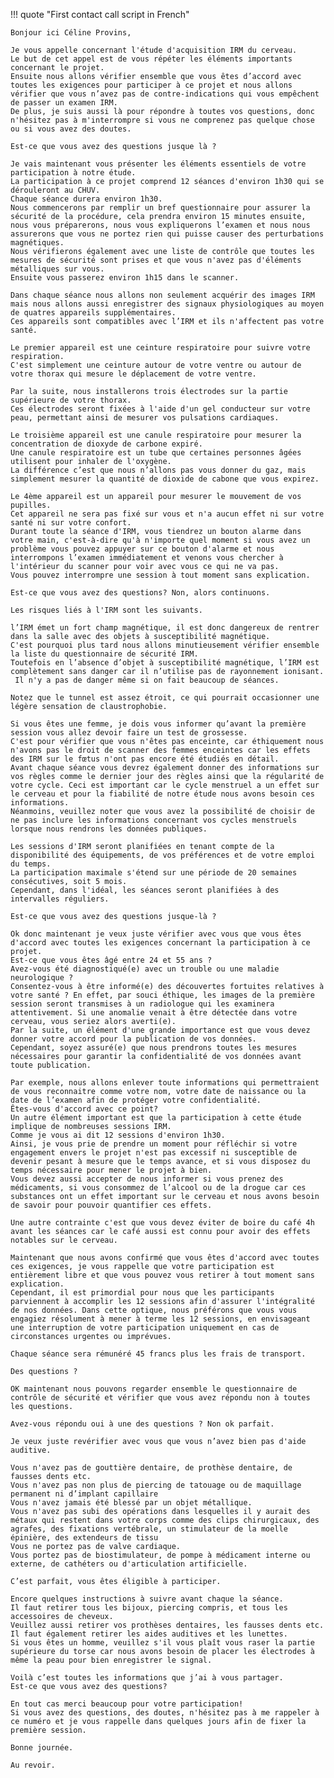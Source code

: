 !!! quote "First contact call script in French"

    Bonjour ici Céline Provins,

    Je vous appelle concernant l'étude d'acquisition IRM du cerveau.
    Le but de cet appel est de vous répéter les éléments importants concernant le projet.
    Ensuite nous allons vérifier ensemble que vous êtes d’accord avec toutes les exigences pour participer à ce projet et nous allons vérifier que vous n’avez pas de contre-indications qui vous empêchent de passer un examen IRM.
    De plus, je suis aussi là pour répondre à toutes vos questions, donc n'hésitez pas à m'interrompre si vous ne comprenez pas quelque chose ou si vous avez des doutes.

    Est-ce que vous avez des questions jusque là ?

    Je vais maintenant vous présenter les éléments essentiels de votre participation à notre étude.
    La participation à ce projet comprend 12 séances d'environ 1h30 qui se dérouleront au CHUV.
    Chaque séance durera environ 1h30.
    Nous commencerons par remplir un bref questionnaire pour assurer la sécurité de la procédure, cela prendra environ 15 minutes ensuite, nous vous préparerons, nous vous expliquerons l’examen et nous nous assurerons que vous ne portez rien qui puisse causer des perturbations magnétiques.
    Nous vérifierons également avec une liste de contrôle que toutes les mesures de sécurité sont prises et que vous n'avez pas d'éléments métalliques sur vous.
    Ensuite vous passerez environ 1h15 dans le scanner.

    Dans chaque séance nous allons non seulement acquérir des images IRM mais nous allons aussi enregistrer des signaux physiologiques au moyen de quatres appareils supplémentaires.
    Ces appareils sont compatibles avec l’IRM et ils n'affectent pas votre santé.

    Le premier appareil est une ceinture respiratoire pour suivre votre respiration.
    C'est simplement une ceinture autour de votre ventre ou autour de votre thorax qui mesure le déplacement de votre ventre.

    Par la suite, nous installerons trois électrodes sur la partie supérieure de votre thorax.
    Ces électrodes seront fixées à l'aide d'un gel conducteur sur votre peau, permettant ainsi de mesurer vos pulsations cardiaques.

    Le troisième appareil est une canule respiratoire pour mesurer la concentration de dioxyde de carbone expiré.
    Une canule respiratoire est un tube que certaines personnes âgées utilisent pour inhaler de l'oxygène.
    La différence c’est que nous n’allons pas vous donner du gaz, mais simplement mesurer la quantité de dioxide de cabone que vous expirez.

    Le 4ème appareil est un appareil pour mesurer le mouvement de vos pupilles.
    Cet appareil ne sera pas fixé sur vous et n'a aucun effet ni sur votre santé ni sur votre confort.
    Durant toute la séance d'IRM, vous tiendrez un bouton alarme dans votre main, c'est-à-dire qu'à n'importe quel moment si vous avez un problème vous pouvez appuyer sur ce bouton d'alarme et nous interrompons l’examen immédiatement et venons vous chercher à l'intérieur du scanner pour voir avec vous ce qui ne va pas.
    Vous pouvez interrompre une session à tout moment sans explication.

    Est-ce que vous avez des questions? Non, alors continuons.

    Les risques liés à l'IRM sont les suivants.

    l’IRM émet un fort champ magnétique, il est donc dangereux de rentrer dans la salle avec des objets à susceptibilité magnétique.
    C'est pourquoi plus tard nous allons minutieusement vérifier ensemble la liste du questionnaire de sécurité IRM.
    Toutefois en l’absence d’objet à susceptibilité magnétique, l’IRM est complètement sans danger car il n’utilise pas de rayonnement ionisant.
     Il n'y a pas de danger même si on fait beaucoup de séances.

    Notez que le tunnel est assez étroit, ce qui pourrait occasionner une légère sensation de claustrophobie.

    Si vous êtes une femme, je dois vous informer qu’avant la première session vous allez devoir faire un test de grossesse.
    C'est pour vérifier que vous n'êtes pas enceinte, car éthiquement nous n'avons pas le droit de scanner des femmes enceintes car les effets des IRM sur le fœtus n'ont pas encore été étudiés en détail.
    Avant chaque séance vous devrez également donner des informations sur vos règles comme le dernier jour des règles ainsi que la régularité de votre cycle. Ceci est important car le cycle menstruel a un effet sur le cerveau et pour la fiabilité de notre étude nous avons besoin ces informations.
    Néanmoins, veuillez noter que vous avez la possibilité de choisir de ne pas inclure les informations concernant vos cycles menstruels lorsque nous rendrons les données publiques.

    Les sessions d'IRM seront planifiées en tenant compte de la disponibilité des équipements, de vos préférences et de votre emploi du temps.
    La participation maximale s'étend sur une période de 20 semaines consécutives, soit 5 mois.
    Cependant, dans l'idéal, les séances seront planifiées à des intervalles réguliers.

    Est-ce que vous avez des questions jusque-là ?

    Ok donc maintenant je veux juste vérifier avec vous que vous êtes d'accord avec toutes les exigences concernant la participation à ce projet.
    Est-ce que vous êtes âgé entre 24 et 55 ans ?
    Avez-vous été diagnostiqué(e) avec un trouble ou une maladie neurologique ?
    Consentez-vous à être informé(e) des découvertes fortuites relatives à votre santé ? En effet, par souci éthique, les images de la première session seront transmises à un radiologue qui les examinera attentivement. Si une anomalie venait à être détectée dans votre cerveau, vous seriez alors averti(e).
    Par la suite, un élément d'une grande importance est que vous devez donner votre accord pour la publication de vos données.
    Cependant, soyez assuré(e) que nous prendrons toutes les mesures nécessaires pour garantir la confidentialité de vos données avant toute publication.

    Par exemple, nous allons enlever toute informations qui permettraient de vous reconnaitre comme votre nom, votre date de naissance ou la date de l’examen afin de protéger votre confidentialité.
    Êtes-vous d'accord avec ce point?
    Un autre élément important est que la participation à cette étude implique de nombreuses sessions IRM.
    Comme je vous ai dit 12 sessions d'environ 1h30.
    Ainsi, je vous prie de prendre un moment pour réfléchir si votre engagement envers le projet n'est pas excessif ni susceptible de devenir pesant à mesure que le temps avance, et si vous disposez du temps nécessaire pour mener le projet à bien.
    Vous devez aussi accepter de nous informer si vous prenez des médicaments, si vous consommez de l’alcool ou de la drogue car ces substances ont un effet important sur le cerveau et nous avons besoin de savoir pour pouvoir quantifier ces effets.

    Une autre contrainte c'est que vous devez éviter de boire du café 4h avant les séances car le café aussi est connu pour avoir des effets notables sur le cerveau.

    Maintenant que nous avons confirmé que vous êtes d'accord avec toutes ces exigences, je vous rappelle que votre participation est entièrement libre et que vous pouvez vous retirer à tout moment sans explication.
    Cependant, il est primordial pour nous que les participants parviennent à accomplir les 12 sessions afin d'assurer l'intégralité de nos données. Dans cette optique, nous préférons que vous vous engagiez résolument à mener à terme les 12 sessions, en envisageant une interruption de votre participation uniquement en cas de circonstances urgentes ou imprévues.

    Chaque séance sera rémunéré 45 francs plus les frais de transport.

    Des questions ?

    OK maintenant nous pouvons regarder ensemble le questionnaire de contrôle de sécurité et vérifier que vous avez répondu non à toutes les questions.

    Avez-vous répondu oui à une des questions ? Non ok parfait.

    Je veux juste revérifier avec vous que vous n’avez bien pas d'aide auditive.

    Vous n'avez pas de gouttière dentaire, de prothèse dentaire, de fausses dents etc.
    Vous n'avez pas non plus de piercing de tatouage ou de maquillage permanent ni d’implant capillaire
    Vous n'avez jamais été blessé par un objet métallique.
    Vous n'avez pas subi des opérations dans lesquelles il y aurait des métaux qui restent dans votre corps comme des clips chirurgicaux, des agrafes, des fixations vertébrale, un stimulateur de la moelle épinière, des extendeurs de tissu
    Vous ne portez pas de valve cardiaque.
    Vous portez pas de biostimulateur, de pompe à médicament interne ou externe, de cathéters ou d'articulation artificielle.

    C’est parfait, vous êtes éligible à participer.

    Encore quelques instructions à suivre avant chaque la séance.
    Il faut retirer tous les bijoux, piercing compris, et tous les accessoires de cheveux.
    Veuillez aussi retirer vos prothèses dentaires, les fausses dents etc.
    Il faut également retirer les aides auditives et les lunettes.
    Si vous êtes un homme, veuillez s'il vous plaît vous raser la partie supérieure du torse car nous avons besoin de placer les électrodes à même la peau pour bien enregistrer le signal.

    Voilà c’est toutes les informations que j’ai à vous partager.
    Est-ce que vous avez des questions?

    En tout cas merci beaucoup pour votre participation!
    Si vous avez des questions, des doutes, n'hésitez pas à me rappeler à ce numéro et je vous rappelle dans quelques jours afin de fixer la première session.

    Bonne journée.

    Au revoir.
